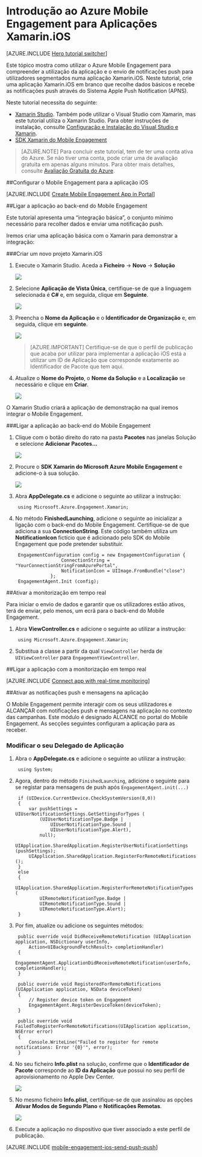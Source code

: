 <properties
    pageTitle="Introdução ao Azure Mobile Engagement para Xamarin.iOS"
    description="Saiba como utilizar o Azure Mobile Engagement com Notificações Push e de Análise para Aplicações Xamarin.iOS."
    services="mobile-engagement"
    documentationCenter="xamarin"
    authors="piyushjo"
    manager=""
    editor="" />

<tags
    ms.service="mobile-engagement"
    ms.workload="mobile"
    ms.tgt_pltfrm="mobile-xamarin-ios"
    ms.devlang="dotnet"
    ms.topic="hero-article"
    ms.date="08/19/2016"
    ms.author="piyushjo" />

# Introdução ao Azure Mobile Engagement para Aplicações Xamarin.iOS

[AZURE.INCLUDE [Hero tutorial switcher](../../includes/mobile-engagement-hero-tutorial-switcher.md)]

Este tópico mostra como utilizar o Azure Mobile Engagement para compreender a utilização da aplicação e o envio de notificações push para utilizadores segmentados numa aplicação Xamarin.iOS.
Neste tutorial, crie uma aplicação Xamarin.iOS em branco que recolhe dados básicos e recebe as notificações push através do Sistema Apple Push Notification (APNS).

Neste tutorial necessita do seguinte:

+ [Xamarin Studio](http://xamarin.com/studio). Também pode utilizar o Visual Studio com Xamarin, mas este tutorial utiliza o Xamarin Studio. Para obter instruções de instalação, consulte [Configuração e Instalação do Visual Studio e Xamarin](https://msdn.microsoft.com/library/mt613162.aspx). 
+ [SDK Xamarin do Mobile Engagement](https://www.nuget.org/packages/Microsoft.Azure.Engagement.Xamarin/)

> [AZURE.NOTE] Para concluir este tutorial, tem de ter uma conta ativa do Azure. Se não tiver uma conta, pode criar uma de avaliação gratuita em apenas alguns minutos. Para obter mais detalhes, consulte [Avaliação Gratuita do Azure](https://azure.microsoft.com/pricing/free-trial/?WT.mc_id=A0E0E5C02&amp;returnurl=http%3A%2F%2Fazure.microsoft.com%2Fen-us%2Fdocumentation%2Farticles%2Fmobile-engagement-xamarin-ios-get-started).

##<a id="setup-azme"></a>Configurar o Mobile Engagement para a aplicação iOS

[AZURE.INCLUDE [Create Mobile Engagement App in Portal](../../includes/mobile-engagement-create-app-in-portal.md)]

##<a id="connecting-app"></a>Ligar a aplicação ao back-end do Mobile Engagement

Este tutorial apresenta uma “integração básica”, o conjunto mínimo necessário para recolher dados e enviar uma notificação push.

Iremos criar uma aplicação básica com o Xamarin para demonstrar a integração:

###Criar um novo projeto Xamarin.iOS

1. Execute o Xamarin Studio. Aceda a **Ficheiro** -> **Novo** -> **Solução** 

    ![][1]

2. Selecione **Aplicação de Vista Única**, certifique-se de que a linguagem selecionada é **C#** e, em seguida, clique em **Seguinte**.

    ![][2]

3. Preencha o **Nome da Aplicação** e o **Identificador de Organização** e, em seguida, clique em **seguinte**. 

    ![][3]

    > [AZURE.IMPORTANT] Certifique-se de que o perfil de publicação que acaba por utilizar para implementar a aplicação iOS está a utilizar um ID de Aplicação que corresponde exatamente ao Identificador de Pacote que tem aqui. 

4. Atualize o **Nome do Projeto**, o **Nome da Solução** e a **Localização** se necessário e clique em **Criar**.

    ![][4]
 
O Xamarin Studio criará a aplicação de demonstração na qual iremos integrar o Mobile Engagement. 

###Ligar a aplicação ao back-end do Mobile Engagement

1. Clique com o botão direito do rato na pasta **Pacotes** nas janelas Solução e selecione **Adicionar Pacotes...**

    ![][5]

2. Procure o **SDK Xamarin do Microsoft Azure Mobile Engagement** e adicione-o à sua solução.  

    ![][6]
   
3. Abra **AppDelegate.cs** e adicione o seguinte ao utilizar a instrução:

        using Microsoft.Azure.Engagement.Xamarin;

4. No método **FinishedLaunching**, adicione o seguinte ao inicializar a ligação com o back-end do Mobile Engagement. Certifique-se de que adiciona a sua **ConnectionString**. Este código também utiliza um **NotificationIcon** fictício que é adicionado pelo SDK do Mobile Engagement que pode pretender substituir. 

        EngagementConfiguration config = new EngagementConfiguration {
                        ConnectionString = "YourConnectionStringFromAzurePortal",
                        NotificationIcon = UIImage.FromBundle("close")
                    };
        EngagementAgent.Init (config);

##<a id="monitor"></a>Ativar a monitorização em tempo real

Para iniciar o envio de dados e garantir que os utilizadores estão ativos, terá de enviar, pelo menos, um ecrã para o back-end do Mobile Engagement.

1. Abra **ViewController.cs** e adicione o seguinte ao utilizar a instrução:

        using Microsoft.Azure.Engagement.Xamarin;

2. Substitua a classe a partir da qual `ViewController` herda de `UIViewController` para `EngagementViewController`. 

##<a id="monitor"></a>Ligar a aplicação com a monitorização em tempo real

[AZURE.INCLUDE [Connect app with real-time monitoring](../../includes/mobile-engagement-connect-app-with-monitor.md)]

##<a id="integrate-push"></a>Ativar as notificações push e mensagens na aplicação

O Mobile Engagement permite interagir com os seus utilizadores e ALCANÇAR com notificações push e mensagens na aplicação no contexto das campanhas. Este módulo é designado ALCANCE no portal do Mobile Engagement.
As secções seguintes configuram a aplicação para as receber.

### Modificar o seu Delegado de Aplicação

1. Abra o **AppDelegate.cs** e adicione o seguinte ao utilizar a instrução:

        using System; 

2. Agora, dentro do método `FinishedLaunching`, adicione o seguinte para se registar para mensagens de push após `EngagementAgent.init(...)`

        if (UIDevice.CurrentDevice.CheckSystemVersion(8,0))
        {
            var pushSettings = UIUserNotificationSettings.GetSettingsForTypes (
                (UIUserNotificationType.Badge |
                    UIUserNotificationType.Sound |
                    UIUserNotificationType.Alert),
                null);
            UIApplication.SharedApplication.RegisterUserNotificationSettings (pushSettings);
            UIApplication.SharedApplication.RegisterForRemoteNotifications ();
        }
        else
        {
            UIApplication.SharedApplication.RegisterForRemoteNotificationTypes (
                UIRemoteNotificationType.Badge |
                UIRemoteNotificationType.Sound |
                UIRemoteNotificationType.Alert);
        }

3. Por fim, atualize ou adicione os seguintes métodos:

        public override void DidReceiveRemoteNotification (UIApplication application, NSDictionary userInfo, 
            Action<UIBackgroundFetchResult> completionHandler)
        {
            EngagementAgent.ApplicationDidReceiveRemoteNotification(userInfo, completionHandler);
        }

        public override void RegisteredForRemoteNotifications (UIApplication application, NSData deviceToken)
        {
            // Register device token on Engagement
            EngagementAgent.RegisterDeviceToken(deviceToken);
        }

        public override void FailedToRegisterForRemoteNotifications(UIApplication application, NSError error)
        {
            Console.WriteLine("Failed to register for remote notifications: Error '{0}'", error);
        }

4. No seu ficheiro **Info.plist** na solução, confirme que o **Identificador de Pacote** corresponde ao **ID da Aplicação** que possui no seu perfil de aprovisionamento no Apple Dev Center. 

    ![][7]

5. No mesmo ficheiro **Info.plist**, certifique-se de que assinalou as opções **Ativar Modos de Segundo Plano** e **Notificações Remotas**. 

    ![][8]

6. Execute a aplicação no dispositivo que tiver associado a este perfil de publicação. 

[AZURE.INCLUDE [mobile-engagement-ios-send-push-push](../../includes/mobile-engagement-ios-send-push.md)]

<!-- Images. -->
[1]: ./media/mobile-engagement-xamarin-ios-get-started/new-solution.png
[2]: ./media/mobile-engagement-xamarin-ios-get-started/app-type.png
[3]: ./media/mobile-engagement-xamarin-ios-get-started/configure-project-name.png
[4]: ./media/mobile-engagement-xamarin-ios-get-started/configure-project-confirm.png
[5]: ./media/mobile-engagement-xamarin-ios-get-started/add-nuget.png
[6]: ./media/mobile-engagement-xamarin-ios-get-started/add-nuget-azme.png
[7]: ./media/mobile-engagement-xamarin-ios-get-started/info-plist-confirm-bundle.png
[8]: ./media/mobile-engagement-xamarin-ios-get-started/info-plist-configure-push.png



<!--HONumber=ago16_HO4-->


